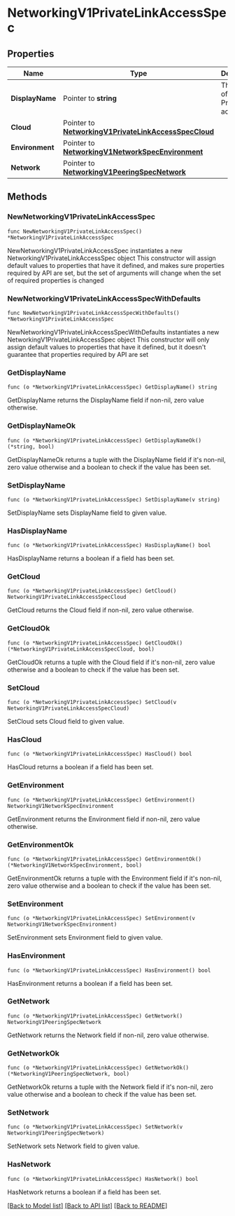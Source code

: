 # NetworkingV1PrivateLinkAccessSpec

## Properties

Name | Type | Description | Notes
------------ | ------------- | ------------- | -------------
**DisplayName** | Pointer to **string** | The name of the PrivateLink access | [optional] 
**Cloud** | Pointer to [**NetworkingV1PrivateLinkAccessSpecCloud**](NetworkingV1PrivateLinkAccessSpecCloud.md) |  | [optional] 
**Environment** | Pointer to [**NetworkingV1NetworkSpecEnvironment**](NetworkingV1NetworkSpecEnvironment.md) |  | [optional] 
**Network** | Pointer to [**NetworkingV1PeeringSpecNetwork**](NetworkingV1PeeringSpecNetwork.md) |  | [optional] 

## Methods

### NewNetworkingV1PrivateLinkAccessSpec

`func NewNetworkingV1PrivateLinkAccessSpec() *NetworkingV1PrivateLinkAccessSpec`

NewNetworkingV1PrivateLinkAccessSpec instantiates a new NetworkingV1PrivateLinkAccessSpec object
This constructor will assign default values to properties that have it defined,
and makes sure properties required by API are set, but the set of arguments
will change when the set of required properties is changed

### NewNetworkingV1PrivateLinkAccessSpecWithDefaults

`func NewNetworkingV1PrivateLinkAccessSpecWithDefaults() *NetworkingV1PrivateLinkAccessSpec`

NewNetworkingV1PrivateLinkAccessSpecWithDefaults instantiates a new NetworkingV1PrivateLinkAccessSpec object
This constructor will only assign default values to properties that have it defined,
but it doesn't guarantee that properties required by API are set

### GetDisplayName

`func (o *NetworkingV1PrivateLinkAccessSpec) GetDisplayName() string`

GetDisplayName returns the DisplayName field if non-nil, zero value otherwise.

### GetDisplayNameOk

`func (o *NetworkingV1PrivateLinkAccessSpec) GetDisplayNameOk() (*string, bool)`

GetDisplayNameOk returns a tuple with the DisplayName field if it's non-nil, zero value otherwise
and a boolean to check if the value has been set.

### SetDisplayName

`func (o *NetworkingV1PrivateLinkAccessSpec) SetDisplayName(v string)`

SetDisplayName sets DisplayName field to given value.

### HasDisplayName

`func (o *NetworkingV1PrivateLinkAccessSpec) HasDisplayName() bool`

HasDisplayName returns a boolean if a field has been set.

### GetCloud

`func (o *NetworkingV1PrivateLinkAccessSpec) GetCloud() NetworkingV1PrivateLinkAccessSpecCloud`

GetCloud returns the Cloud field if non-nil, zero value otherwise.

### GetCloudOk

`func (o *NetworkingV1PrivateLinkAccessSpec) GetCloudOk() (*NetworkingV1PrivateLinkAccessSpecCloud, bool)`

GetCloudOk returns a tuple with the Cloud field if it's non-nil, zero value otherwise
and a boolean to check if the value has been set.

### SetCloud

`func (o *NetworkingV1PrivateLinkAccessSpec) SetCloud(v NetworkingV1PrivateLinkAccessSpecCloud)`

SetCloud sets Cloud field to given value.

### HasCloud

`func (o *NetworkingV1PrivateLinkAccessSpec) HasCloud() bool`

HasCloud returns a boolean if a field has been set.

### GetEnvironment

`func (o *NetworkingV1PrivateLinkAccessSpec) GetEnvironment() NetworkingV1NetworkSpecEnvironment`

GetEnvironment returns the Environment field if non-nil, zero value otherwise.

### GetEnvironmentOk

`func (o *NetworkingV1PrivateLinkAccessSpec) GetEnvironmentOk() (*NetworkingV1NetworkSpecEnvironment, bool)`

GetEnvironmentOk returns a tuple with the Environment field if it's non-nil, zero value otherwise
and a boolean to check if the value has been set.

### SetEnvironment

`func (o *NetworkingV1PrivateLinkAccessSpec) SetEnvironment(v NetworkingV1NetworkSpecEnvironment)`

SetEnvironment sets Environment field to given value.

### HasEnvironment

`func (o *NetworkingV1PrivateLinkAccessSpec) HasEnvironment() bool`

HasEnvironment returns a boolean if a field has been set.

### GetNetwork

`func (o *NetworkingV1PrivateLinkAccessSpec) GetNetwork() NetworkingV1PeeringSpecNetwork`

GetNetwork returns the Network field if non-nil, zero value otherwise.

### GetNetworkOk

`func (o *NetworkingV1PrivateLinkAccessSpec) GetNetworkOk() (*NetworkingV1PeeringSpecNetwork, bool)`

GetNetworkOk returns a tuple with the Network field if it's non-nil, zero value otherwise
and a boolean to check if the value has been set.

### SetNetwork

`func (o *NetworkingV1PrivateLinkAccessSpec) SetNetwork(v NetworkingV1PeeringSpecNetwork)`

SetNetwork sets Network field to given value.

### HasNetwork

`func (o *NetworkingV1PrivateLinkAccessSpec) HasNetwork() bool`

HasNetwork returns a boolean if a field has been set.


[[Back to Model list]](../README.md#documentation-for-models) [[Back to API list]](../README.md#documentation-for-api-endpoints) [[Back to README]](../README.md)


